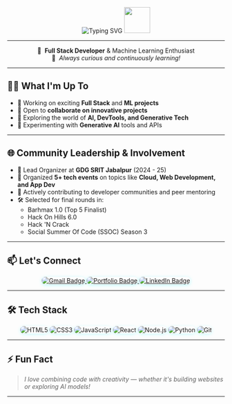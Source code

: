 <div align="center">

<img src="https://readme-typing-svg.demolab.com?font=Fira+Code&size=28&pause=1000&color=6C63FF&center=true&vCenter=true&width=600&lines=Hi+there%2C+I'm+Pragati+Mishra!;Full+Stack+%7C+ML+Enthusiast;Always+Curious+%26+Learning" alt="Typing SVG" />

<img src="https://media.giphy.com/media/13HgwGsXF0aiGY/giphy.gif" width="60" />

</div>

---

<div align="center">

🚀 &nbsp;**Full Stack Developer** & Machine Learning Enthusiast  
🎯 &nbsp;*Always curious and continuously learning!*

</div>

---

## 👩‍💻 What I'm Up To

- 🔧 Working on exciting **Full Stack** and **ML projects**
- 🤝 Open to **collaborate on innovative projects**
- 🧠 Exploring the world of **AI, DevTools, and Generative Tech**
- 🧪 Experimenting with **Generative AI** tools and APIs

---

## 🌐 Community Leadership & Involvement

- 🧭 Lead Organizer at **GDG SRIT Jabalpur** (2024 - 25)
- 📢 Organized **5+ tech events** on topics like **Cloud, Web Development, and App Dev**
- 🚀 Actively contributing to developer communities and peer mentoring
- 🛠️ Selected for final rounds in:
  - Barhmax 1.0 (Top 5 Finalist)
  - Hack On Hills 6.0
  - Hack 'N Crack
  - Social Summer Of Code (SSOC) Season 3

---

## 📫 Let's Connect

<div align="center">

<a href="mailto:pragatimis2004@gmail.com">
  <img src="https://img.shields.io/badge/Email-D14836?style=for-the-badge&logo=gmail&logoColor=white" alt="Gmail Badge" style="border-radius: 8px; box-shadow: 0 2px 8px #00f0ff44;" />
</a>
<a href="https://my3d-portfolio-gm21.vercel.app/" target="_blank">
  <img src="https://img.shields.io/badge/Portfolio-18181b?style=for-the-badge&logo=vercel&logoColor=00F0FF" alt="Portfolio Badge" style="border-radius: 8px; box-shadow: 0 2px 8px #00f0ff44;" />
</a>
<a href="https://www.linkedin.com/in/pragati-mishra2004" target="_blank">
  <img src="https://img.shields.io/badge/LinkedIn-0A66C2?style=for-the-badge&logo=linkedin&logoColor=white" alt="LinkedIn Badge" style="border-radius: 8px; box-shadow: 0 2px 8px #00f0ff44;" />
</a>

</div>

---

## 🛠️ Tech Stack

<div align="center">

<img src="https://img.shields.io/badge/HTML5-18181b?style=for-the-badge&logo=html5&logoColor=FF5722" alt="HTML5" style="border-radius: 8px; box-shadow: 0 2px 8px #00f0ff33;" />
<img src="https://img.shields.io/badge/CSS3-18181b?style=for-the-badge&logo=css3&logoColor=00F0FF" alt="CSS3" style="border-radius: 8px; box-shadow: 0 2px 8px #00f0ff33;" />
<img src="https://img.shields.io/badge/JavaScript-18181b?style=for-the-badge&logo=javascript&logoColor=F7DF1E" alt="JavaScript" style="border-radius: 8px; box-shadow: 0 2px 8px #00f0ff33;" />
<img src="https://img.shields.io/badge/React-18181b?style=for-the-badge&logo=react&logoColor=00F0FF" alt="React" style="border-radius: 8px; box-shadow: 0 2px 8px #00f0ff33;" />
<img src="https://img.shields.io/badge/Node.js-18181b?style=for-the-badge&logo=node.js&logoColor=00F0FF" alt="Node.js" style="border-radius: 8px; box-shadow: 0 2px 8px #00f0ff33;" />
<img src="https://img.shields.io/badge/Python-18181b?style=for-the-badge&logo=python&logoColor=00F0FF" alt="Python" style="border-radius: 8px; box-shadow: 0 2px 8px #00f0ff33;" />
<img src="https://img.shields.io/badge/Git-18181b?style=for-the-badge&logo=git&logoColor=F05032" alt="Git" style="border-radius: 8px; box-shadow: 0 2px 8px #00f0ff33;" />

</div>

---

## ⚡ Fun Fact

> *I love combining code with creativity — whether it's building websites or exploring AI models!*

---

